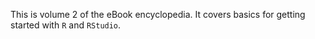 This is volume 2 of the eBook encyclopedia.  It covers basics for getting started with `R` and `RStudio`.
